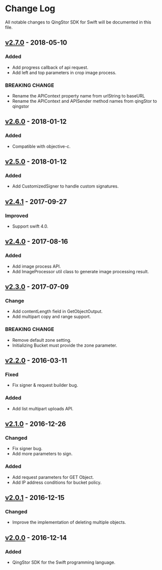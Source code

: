 # Change Log
All notable changes to QingStor SDK for Swift will be documented in this file.

## [v2.7.0] - 2018-05-10

### Added
- Add progress callback of api request.
- Add left and top parameters in crop image process.

### BREAKING CHANGE
- Rename the APIContext property name from urlString to baseURL
- Rename the APIContext and APISender method names from qingStor to qingstor

## [v2.6.0] - 2018-01-12

### Added
- Compatible with objective-c.

## [v2.5.0] - 2018-01-12

### Added
- Add CustomizedSigner to handle custom signatures.

## [v2.4.1] - 2017-09-27

### Improved
- Support swift 4.0.

## [v2.4.0] - 2017-08-16

### Added
- Add image process API.
- Add ImageProcessor util class to generate image processing result.

## [v2.3.0] - 2017-07-09

### Change
- Add contentLength field in GetObjectOutput.
- Add multipart copy and range support.

### BREAKING CHANGE
- Remove default zone setting.
- Initializing Bucket must provide the zone parameter.

## [v2.2.0] - 2016-03-11

### Fixed
- Fix signer & request builder bug.

### Added
- Add list multipart uploads API.

## [v2.1.0] - 2016-12-26

### Changed
- Fix signer bug.
- Add more parameters to sign.

### Added
- Add request parameters for GET Object.
- Add IP address conditions for bucket policy.

## [v2.0.1] - 2016-12-15

### Changed
- Improve the implementation of deleting multiple objects.

## [v2.0.0] - 2016-12-14

### Added
- QingStor SDK for the Swift programming language.

[v2.7.0]: https://github.com/yunify/qingstor-sdk-swift/compare/v2.6.0...v2.7.0
[v2.6.0]: https://github.com/yunify/qingstor-sdk-swift/compare/v2.5.0...v2.6.0
[v2.5.0]: https://github.com/yunify/qingstor-sdk-swift/compare/v2.4.1...v2.5.0
[v2.4.1]: https://github.com/yunify/qingstor-sdk-swift/compare/v2.4.0...v2.4.1
[v2.4.0]: https://github.com/yunify/qingstor-sdk-swift/compare/v2.3.0...v2.4.0
[v2.3.0]: https://github.com/yunify/qingstor-sdk-swift/compare/v2.2.0...v2.3.0
[v2.2.0]: https://github.com/yunify/qingstor-sdk-swift/compare/v2.1.0...v2.2.0
[v2.1.0]: https://github.com/yunify/qingstor-sdk-swift/compare/v2.0.1...v2.1.0
[v2.0.1]: https://github.com/yunify/qingstor-sdk-swift/compare/v2.0.0...v2.0.1
[v2.0.0]: https://github.com/yunify/qingstor-sdk-swift/compare/v2.0.0...v2.0.0
